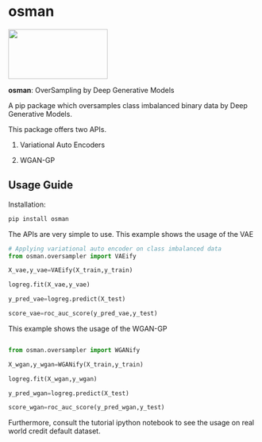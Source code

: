 # osman
<img src="https://github.com/rajoy99/osman/blob/main/OsmanLogo.png" width="200" height="100" />

**osman**: OverSampling by Deep Generative Models 


A pip package which oversamples class imbalanced binary data by Deep Generative Models. 

This package offers two APIs. 

1) Variational Auto Encoders 

2) WGAN-GP

**Usage Guide**
---

Installation:

```python
pip install osman
```

The APIs are very simple to use. This example shows the usage of the VAE 

```python
# Applying variational auto encoder on class imbalanced data 
from osman.oversampler import VAEify 

X_vae,y_vae=VAEify(X_train,y_train)

logreg.fit(X_vae,y_vae)

y_pred_vae=logreg.predict(X_test)

score_vae=roc_auc_score(y_pred_vae,y_test)


```
This example shows the usage of the WGAN-GP

```python

from osman.oversampler import WGANify

X_wgan,y_wgan=WGANify(X_train,y_train)

logreg.fit(X_wgan,y_wgan)

y_pred_wgan=logreg.predict(X_test)

score_wgan=roc_auc_score(y_pred_wgan,y_test)
```

Furthermore, consult the tutorial ipython notebook to see the usage on real world credit default dataset.
